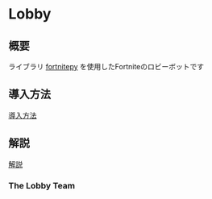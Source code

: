 # Lobby

## 概要
ライブラリ [fortnitepy](https://github.com/Terbau/fortnitepy "github.com/Terbau/fortnitepy") を使用したFortniteのロビーボットです  

## 導入方法
[導入方法](docs/ja/setup.md "setup.md")  

## 解説
[解説](docs/ja/docs.md "docs.md")

### The Lobby Team
